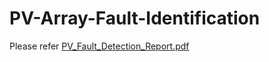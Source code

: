# PV-Array-Fault-Identification

Please refer [PV_Fault_Detection_Report.pdf](PV_Fault_Detection_Report.pdf)
